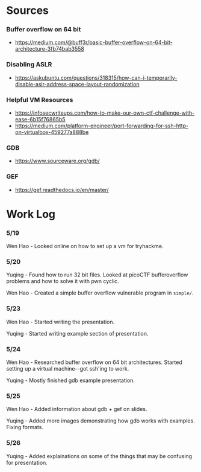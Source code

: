 # Sources
### Buffer overflow on 64 bit
- https://medium.com/@buff3r/basic-buffer-overflow-on-64-bit-architecture-3fb74bab3558

### Disabling ASLR
- https://askubuntu.com/questions/318315/how-can-i-temporarily-disable-aslr-address-space-layout-randomization

### Helpful VM Resources
- https://infosecwriteups.com/how-to-make-our-own-ctf-challenge-with-ease-6b15f76865b5
- https://medium.com/platform-engineer/port-forwarding-for-ssh-http-on-virtualbox-459277a888be

### GDB
- https://www.sourceware.org/gdb/

### GEF
- https://gef.readthedocs.io/en/master/

# Work Log
### 5/19
Wen Hao - Looked online on how to set up a vm for tryhackme.

### 5/20
Yuqing - Found how to run 32 bit files. Looked at picoCTF bufferoverflow problems and how to solve it with pwn cyclic.

Wen Hao - Created a simple buffer overflow vulnerable program in `simple/`.

### 5/23
Wen Hao - Started writing the presentation.  

Yuqing - Started writing example section of presentation.

### 5/24
Wen Hao - Researched buffer overflow on 64 bit architectures.
Started setting up a virtual machine--got ssh'ing to work.

Yuqing - Mostly finished gdb example presentation.

### 5/25
Wen Hao - Added information about gdb + gef on slides.  

Yuqing - Added more images demonstrating how gdb works with examples. Fixing formats.

### 5/26  
Yuqing - Added explainations on some of the things that may be confusing for presentation. 
